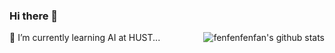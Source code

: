### Hi there 👋

<img align="right" src="https://github-readme-stats.vercel.app/api?username=fenfenfenfan&theme=swift&show_icons=true&bg_color=ffffff&hide_title=true&hide=prs&include_all_commits=true&count_private=true" alt="fenfenfenfan's github stats"/>

🌱 I’m currently learning AI at HUST...

<!--
**fenfenfenfan/fenfenfenfan** is a ✨ _special_ ✨ repository because its `README.md` (this file) appears on your GitHub profile.

Here are some ideas to get you started:

- 🔭 I’m currently working on ...
- 🌱 I’m currently learning ...
- 👯 I’m looking to collaborate on ...
- 🤔 I’m looking for help with ...
- 💬 Ask me about ...
- 📫 How to reach me: ...
- 😄 Pronouns: ...
- ⚡ Fun fact: ...
-->
